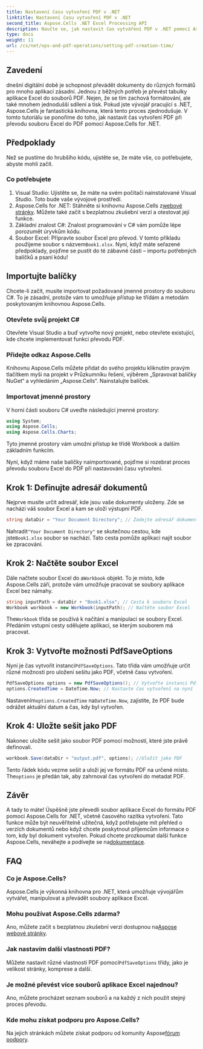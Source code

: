 ```yaml
---
title: Nastavení času vytvoření PDF v .NET
linktitle: Nastavení času vytvoření PDF v .NET
second_title: Aspose.Cells .NET Excel Processing API
description: Naučte se, jak nastavit čas vytváření PDF v .NET pomocí Aspose.Cells. Postupujte podle našeho podrobného průvodce pro bezproblémový převod Excelu do PDF.
type: docs
weight: 11
url: /cs/net/xps-and-pdf-operations/setting-pdf-creation-time/
---
```

## Zavedení
dnešní digitální době je schopnost převádět dokumenty do různých formátů pro mnoho aplikací zásadní. Jednou z běžných potřeb je převést tabulky aplikace Excel do souborů PDF. Nejen, že se tím zachová formátování, ale také mnohem jednodušší sdílení a tisk. Pokud jste vývojář pracující s .NET, Aspose.Cells je fantastická knihovna, která tento proces zjednodušuje. V tomto tutoriálu se ponoříme do toho, jak nastavit čas vytvoření PDF při převodu souboru Excel do PDF pomocí Aspose.Cells for .NET.
## Předpoklady
Než se pustíme do hrubšího kódu, ujistěte se, že máte vše, co potřebujete, abyste mohli začít.
### Co potřebujete
1. Visual Studio: Ujistěte se, že máte na svém počítači nainstalované Visual Studio. Toto bude vaše vývojové prostředí.
2.  Aspose.Cells for .NET: Stáhněte si knihovnu Aspose.Cells z[webové stránky](https://releases.aspose.com/cells/net/). Můžete také začít s bezplatnou zkušební verzí a otestovat její funkce.
3. Základní znalost C#: Znalost programování v C# vám pomůže lépe porozumět úryvkům kódu.
4. Soubor Excel: Připravte soubor Excel pro převod. V tomto příkladu použijeme soubor s názvem`Book1.xlsx`.
Nyní, když máte seřazené předpoklady, pojďme se pustit do té zábavné části – importu potřebných balíčků a psaní kódu!
## Importujte balíčky
Chcete-li začít, musíte importovat požadované jmenné prostory do souboru C#. To je zásadní, protože vám to umožňuje přístup ke třídám a metodám poskytovaným knihovnou Aspose.Cells.
### Otevřete svůj projekt C#
Otevřete Visual Studio a buď vytvořte nový projekt, nebo otevřete existující, kde chcete implementovat funkci převodu PDF.
### Přidejte odkaz Aspose.Cells
Knihovnu Aspose.Cells můžete přidat do svého projektu kliknutím pravým tlačítkem myši na projekt v Průzkumníku řešení, výběrem „Spravovat balíčky NuGet“ a vyhledáním „Aspose.Cells“. Nainstalujte balíček.
### Importovat jmenné prostory
V horní části souboru C# uveďte následující jmenné prostory:
```csharp
using System;
using Aspose.Cells;
using Aspose.Cells.Charts;
```
Tyto jmenné prostory vám umožní přístup ke třídě Workbook a dalším základním funkcím.

Nyní, když máme naše balíčky naimportované, pojďme si rozebrat proces převodu souboru Excel do PDF při nastavování času vytvoření.
## Krok 1: Definujte adresář dokumentů
Nejprve musíte určit adresář, kde jsou vaše dokumenty uloženy. Zde se nachází váš soubor Excel a kam se uloží výstupní PDF.
```csharp
string dataDir = "Your Document Directory"; // Zadejte adresář dokumentů
```
 Nahradit`"Your Document Directory"` se skutečnou cestou, kde jste`Book1.xlsx` soubor se nachází. Tato cesta pomůže aplikaci najít soubor ke zpracování.
## Krok 2: Načtěte soubor Excel
 Dále načtete soubor Excel do a`Workbook` objekt. To je místo, kde Aspose.Cells září, protože vám umožňuje pracovat se soubory aplikace Excel bez námahy.
```csharp
string inputPath = dataDir + "Book1.xlsx"; // Cesta k souboru Excel
Workbook workbook = new Workbook(inputPath); // Načtěte soubor Excel
```
 The`Workbook` třída se používá k načítání a manipulaci se soubory Excel. Předáním vstupní cesty sdělujete aplikaci, se kterým souborem má pracovat.
## Krok 3: Vytvořte možnosti PdfSaveOptions
 Nyní je čas vytvořit instanci`PdfSaveOptions`. Tato třída vám umožňuje určit různé možnosti pro uložení sešitu jako PDF, včetně času vytvoření.
```csharp
PdfSaveOptions options = new PdfSaveOptions(); // Vytvořte instanci PdfSaveOptions
options.CreatedTime = DateTime.Now; // Nastavte čas vytvoření na nyní
```
 Nastavením`options.CreatedTime` na`DateTime.Now`, zajistíte, že PDF bude odrážet aktuální datum a čas, kdy byl vytvořen.
## Krok 4: Uložte sešit jako PDF
Nakonec uložíte sešit jako soubor PDF pomocí možností, které jste právě definovali.
```csharp
workbook.Save(dataDir + "output.pdf", options); //Uložit jako PDF
```
 Tento řádek kódu vezme sešit a uloží jej ve formátu PDF na určené místo. The`options` je předán tak, aby zahrnoval čas vytvoření do metadat PDF.

## Závěr
A tady to máte! Úspěšně jste převedli soubor aplikace Excel do formátu PDF pomocí Aspose.Cells for .NET, včetně časového razítka vytvoření. Tato funkce může být neuvěřitelně užitečná, když potřebujete mít přehled o verzích dokumentů nebo když chcete poskytnout příjemcům informace o tom, kdy byl dokument vytvořen.
 Pokud chcete prozkoumat další funkce Aspose.Cells, neváhejte a podívejte se na[dokumentace](https://reference.aspose.com/cells/net/).
## FAQ
### Co je Aspose.Cells?
Aspose.Cells je výkonná knihovna pro .NET, která umožňuje vývojářům vytvářet, manipulovat a převádět soubory aplikace Excel.
### Mohu používat Aspose.Cells zdarma?
 Ano, můžete začít s bezplatnou zkušební verzí dostupnou na[Aspose webové stránky](https://releases.aspose.com/).
### Jak nastavím další vlastnosti PDF?
 Můžete nastavit různé vlastnosti PDF pomocí`PdfSaveOptions` třídy, jako je velikost stránky, komprese a další.
### Je možné převést více souborů aplikace Excel najednou?
Ano, můžete procházet seznam souborů a na každý z nich použít stejný proces převodu.
### Kde mohu získat podporu pro Aspose.Cells?
 Na jejich stránkách můžete získat podporu od komunity Aspose[fórum podpory](https://forum.aspose.com/c/cells/9).